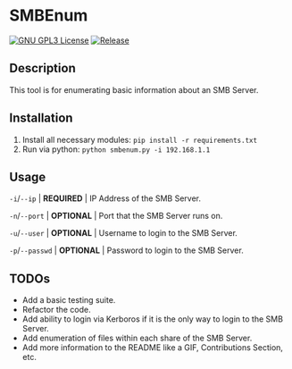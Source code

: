 # SMBEnum

[![GNU GPL3 License](https://img.shields.io/badge/License-GNU_GPL3-brightgreen)](https://www.gnu.org/licenses/gpl-3.0.en.html)
[![Release](https://img.shields.io/badge/Release-v0.1.0-blue)](https://github.com/Swangeon/smbenum/releases/tag/v0.1.0)

## Description

This tool is for enumerating basic information about an SMB Server.

## Installation

1. Install all necessary modules: `pip install -r requirements.txt`
2. Run via python: `python smbenum.py -i 192.168.1.1`

## Usage

`-i`/`--ip`     | **REQUIRED** | IP Address of the SMB Server.

`-n`/`--port`   | **OPTIONAL** | Port that the SMB Server runs on.

`-u`/`--user`   | **OPTIONAL** | Username to login to the SMB Server.

`-p`/`--passwd` | **OPTIONAL** | Password to login to the SMB Server.

## TODOs

- Add a basic testing suite.
- Refactor the code.
- Add ability to login via Kerboros if it is the only way to login to the SMB Server.
- Add enumeration of files within each share of the SMB Server.
- Add more information to the README like a GIF, Contributions Section, etc.
